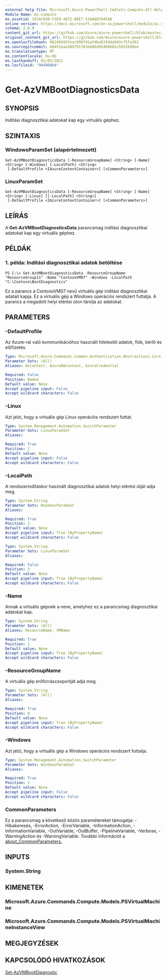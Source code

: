 ```yaml
---
external help file: Microsoft.Azure.PowerShell.Cmdlets.Compute.dll-Help.xml
Module Name: Az.Compute
ms.assetid: 15CAC050-F2E9-4872-88E7-516A6D194FAB
online version: https://docs.microsoft.com/en-us/powershell/module/az.compute/get-azvmbootdiagnosticsdata
schema: 2.0.0
content_git_url: https://github.com/Azure/azure-powershell/blob/master/src/Compute/Compute/help/Get-AzVMBootDiagnosticsData.md
original_content_git_url: https://github.com/Azure/azure-powershell/blob/master/src/Compute/Compute/help/Get-AzVMBootDiagnosticsData.md
ms.openlocfilehash: 96248492feac9997d1afdba83fdda943c75fa363
ms.sourcegitcommit: 68451baa389791703e666d95469602c5652609ee
ms.translationtype: MT
ms.contentlocale: hu-HU
ms.lasthandoff: 01/05/2021
ms.locfileid: "98480864"
---
```

# Get-AzVMBootDiagnosticsData

## SYNOPSIS
Indítási diagnosztikai adatokat kap egy virtuális géphez.

## SZINTAXIS

### WindowsParamSet (alapértelmezett)
```
Get-AzVMBootDiagnosticsData [-ResourceGroupName] <String> [-Name] <String> [-Windows] [-LocalPath] <String>
 [-DefaultProfile <IAzureContextContainer>] [<CommonParameters>]
```

### LinuxParamSet
```
Get-AzVMBootDiagnosticsData [-ResourceGroupName] <String> [-Name] <String> [-Linux] [[-LocalPath] <String>]
 [-DefaultProfile <IAzureContextContainer>] [<CommonParameters>]
```

## LEÍRÁS
A **Get-AzVMBootDiagnosticsData** parancsmag indítási diagnosztikai adatokat kap egy virtuális géphez.

## PÉLDÁK

### 1. példa: Indítási diagnosztikai adatok betöltése
```
PS C:\> Get-AzVMBootDiagnosticsData -ResourceGroupName "ResourceGroup11" -Name "ContosoVM07" -Windows -LocalPath "C:\Contoso\BootDiagnostics"
```

Ez a parancs a ContosoVM07 nevű virtuális gép indítási diagnosztikai adatait kapja.
Ez a virtuális gép a Windows operációs rendszert futtatja.
A parancs a megadott helyi elérési úton tárolja az adatokat.

## PARAMETERS

### -DefaultProfile
Az Azure-ral való kommunikációhoz használt hitelesítő adatok, fiók, bérlő és előfizetés.

```yaml
Type: Microsoft.Azure.Commands.Common.Authentication.Abstractions.Core.IAzureContextContainer
Parameter Sets: (All)
Aliases: AzContext, AzureRmContext, AzureCredential

Required: False
Position: Named
Default value: None
Accept pipeline input: False
Accept wildcard characters: False
```

### -Linux
Azt jelzi, hogy a virtuális gép Linux operációs rendszert futtat.

```yaml
Type: System.Management.Automation.SwitchParameter
Parameter Sets: LinuxParamSet
Aliases:

Required: True
Position: 2
Default value: None
Accept pipeline input: False
Accept wildcard characters: False
```

### -LocalPath
A rendszerindításkor használt diagnosztikai adatok helyi elérési útját adja meg.

```yaml
Type: System.String
Parameter Sets: WindowsParamSet
Aliases:

Required: True
Position: 3
Default value: None
Accept pipeline input: True (ByPropertyName)
Accept wildcard characters: False
```

```yaml
Type: System.String
Parameter Sets: LinuxParamSet
Aliases:

Required: False
Position: 3
Default value: None
Accept pipeline input: True (ByPropertyName)
Accept wildcard characters: False
```

### -Name
Annak a virtuális gépnek a neve, amelyhez ez a parancsmag diagnosztikai adatokat kap.

```yaml
Type: System.String
Parameter Sets: (All)
Aliases: ResourceName, VMName

Required: True
Position: 1
Default value: None
Accept pipeline input: True (ByPropertyName)
Accept wildcard characters: False
```

### -ResourceGroupName
A virtuális gép erőforráscsoportját adja meg.

```yaml
Type: System.String
Parameter Sets: (All)
Aliases:

Required: True
Position: 0
Default value: None
Accept pipeline input: True (ByPropertyName)
Accept wildcard characters: False
```

### -Windows
Azt jelzi, hogy a virtuális gép a Windows operációs rendszert futtatja.

```yaml
Type: System.Management.Automation.SwitchParameter
Parameter Sets: WindowsParamSet
Aliases:

Required: True
Position: 2
Default value: None
Accept pipeline input: False
Accept wildcard characters: False
```

### CommonParameters
Ez a parancsmag a következő közös paramétereket támogatja: -Hibakeresés, -ErrorAction, -ErrorVariable, -InformationAction, -InformationVariable, -OutVariable, -OutBuffer, -PipelineVariable, -Verbose, -WarningAction és -WarningVariable. További információt a [about_CommonParameters.](http://go.microsoft.com/fwlink/?LinkID=113216)

## INPUTS

### System.String

## KIMENETEK

### Microsoft.Azure.Commands.Compute.Models.PSVirtualMachine

### Microsoft.Azure.Commands.Compute.Models.PSVirtualMachineInstanceView

## MEGJEGYZÉSEK

## KAPCSOLÓDÓ HIVATKOZÁSOK

[Set-AzVMBootDiagnostic](./Set-AzVMBootDiagnostic.md)


